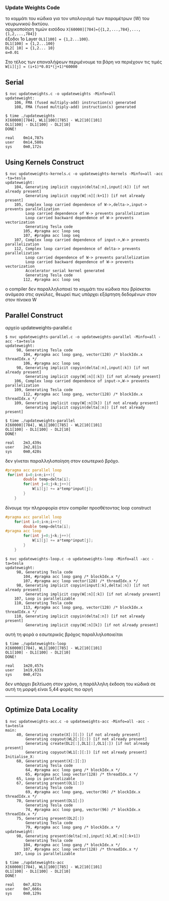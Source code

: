 ### Update Weights Code
το κομμάτι του κώδικα για τον υπολογισμό των παραμέτρων (W) του νευρωνικού δικτύου.  
αρχικοποίηση  τιμών εισόδου `Χ[60000][784]={{1,2,...,784},...,{1,2,...,784}}`  
έξοδοι 1ο Layer `OL1[100] = {1,2...100}`.  
`DL1[100] = {1,2...100}`  
`DL2[ 10] = {1,2... 10} `  
`α=0.01`

Στο τέλος των επαναλήψεων περιμένουμε τα βάρη να περιέχουν τις τιμές 
`W[i][j] = (i+1)*0.01*(j+1)*60000` 



## Serial

```
$ nvc updateweights.c -o updateweights -Minfo=all 
updateweight:
    106, FMA (fused multiply-add) instruction(s) generated
    108, FMA (fused multiply-add) instruction(s) generated

$ time ./updateweights
X[60000][784], WL1[100][785] - WL2[10][101]
OL1[100] - DL1[100] - DL2[10]
DONE!

real    0m14,787s
user    0m14,580s
sys     0m0,172s
```

## Using Kernels Construct

```
$ nvc updateweights-kernels.c -o updateweights-kernels -Minfo=all -acc -ta=tesla
updateweight:
    104, Generating implicit copyin(delta[:n],input[:k]) [if not already present]
         Generating implicit copy(W[:n][:k+1]) [if not already present]
    105, Complex loop carried dependence of W->,delta->,input-> prevents parallelization
         Loop carried dependence of W-> prevents parallelization
         Loop carried backward dependence of W-> prevents vectorization
         Generating Tesla code
        105, #pragma acc loop seq
        107, #pragma acc loop seq
    107, Complex loop carried dependence of input->,W-> prevents parallelization
    112, Complex loop carried dependence of delta-> prevents parallelization
         Loop carried dependence of W-> prevents parallelization
         Loop carried backward dependence of W-> prevents vectorization
         Accelerator serial kernel generated
         Generating Tesla code
        112, #pragma acc loop seq
```

ο compiler δεν παραλληλοποιεί το κομμάτι του κώδικα που βρίσκεται ανάμεσα στις αγκύλες, θεωρεί πως υπάρχει εξάρτηση δεδομένων στον στον πίνακα W

## Parallel Construct

αρχείο updateweights-parallel.c  

```
$ nvc updateweights-parallel.c -o updateweights-parallel -Minfo=all -acc -ta=tesla
updateweight:
     98, Generating Tesla code
        104, #pragma acc loop gang, vector(128) /* blockIdx.x threadIdx.x */
        106, #pragma acc loop seq
     98, Generating implicit copyin(delta[:n],input[:k]) [if not already present]
         Generating implicit copy(W[:n][:k]) [if not already present]
    106, Complex loop carried dependence of input->,W-> prevents parallelization
    109, Generating Tesla code
        112, #pragma acc loop gang, vector(128) /* blockIdx.x threadIdx.x */
    109, Generating implicit copy(W[:n][k]) [if not already present]
         Generating implicit copyin(delta[:n]) [if not already present]

$ time ./updateweights-parallel 
X[60000][784], WL1[100][785] - WL2[10][101]
OL1[100] - DL1[100] - DL2[10]
DONE!

real    2m3,439s
user    2m2,811s
sys     0m0,428s
```

δεν γίνεται παραλληλοποίηση στον εσωτερικό βρόχο.    
```c
#pragma acc parallel loop 
 for(int i=0;i<n;i++){
        double temp=delta[i];
        for(int j=0;j<k;j++){
            W[i][j] += a*temp*input[j]; 
        }        
    }
```
δίνουμε την πληροφορία στον compiler προσθέτοντας loop construct  

```c
#pragma acc parallel loop 
    for(int i=0;i<n;i++){
        double temp=delta[i];
#pragma acc loop
        for(int j=0;j<k;j++){
            W[i][j] += a*temp*input[j]; 
        }        
    }
```
```
$ nvc updateweights-loop.c -o updateweights-loop -Minfo=all -acc -ta=tesla
updateweight:
     98, Generating Tesla code
        104, #pragma acc loop gang /* blockIdx.x */
        107, #pragma acc loop vector(128) /* threadIdx.x */
     98, Generating implicit copyin(input[:k],delta[:n]) [if not already present]
         Generating implicit copy(W[:n][:k]) [if not already present]
    107, Loop is parallelizable
    110, Generating Tesla code
        113, #pragma acc loop gang, vector(128) /* blockIdx.x threadIdx.x */
    110, Generating implicit copyin(delta[:n]) [if not already present]
         Generating implicit copy(W[:n][k]) [if not already present]
```

αυτή τη φορά ο εσωτερικός βρόχος παραλληλοποιείται

```
$ time ./updateweights-loop 
X[60000][784], WL1[100][785] - WL2[10][101]
OL1[100] - DL1[100] - DL2[10]
DONE!

real    1m20,457s
user    1m19,633s
sys     0m0,472s
```

δεν υπάρχει βελτίωση στον χρόνο, η παράλληλη έκδοση του κώδικά σε αυτή τη μορφή είναι 5,44 φορές πιο αργή

---

## Optimize Data Locality

```
$ nvc updateweights-acc.c -o updateweights-acc -Minfo=all -acc -ta=tesla
main:
     40, Generating create(X[:][:]) [if not already present]
         Generating copyout(WL2[:][:]) [if not already present]
         Generating create(DL2[:],DL1[:],OL1[:]) [if not already present]
         Generating copyout(WL1[:][:]) [if not already present]
Initialise_X:
     60, Generating present(X[:][:])
         Generating Tesla code
         64, #pragma acc loop gang /* blockIdx.x */
         65, #pragma acc loop vector(128) /* threadIdx.x */
     65, Loop is parallelizable
     67, Generating present(OL1[:])
         Generating Tesla code
         69, #pragma acc loop gang, vector(96) /* blockIdx.x threadIdx.x */
     70, Generating present(DL1[:])
         Generating Tesla code
         74, #pragma acc loop gang, vector(96) /* blockIdx.x threadIdx.x */
     75, Generating present(DL2[:])
         Generating Tesla code
         79, #pragma acc loop gang /* blockIdx.x */
updateweight:
     98, Generating present(delta[:n],input[:k],W[:n][:k+1])
         Generating Tesla code
        104, #pragma acc loop gang /* blockIdx.x */
        107, #pragma acc loop vector(128) /* threadIdx.x */
    107, Loop is parallelizable

$ time ./updateweights-acc 
X[60000][784], WL1[100][785] - WL2[10][101]
OL1[100] - DL1[100] - DL2[10]
DONE!

real    0m7,823s
user    0m7,666s
sys     0m0,129s

```


